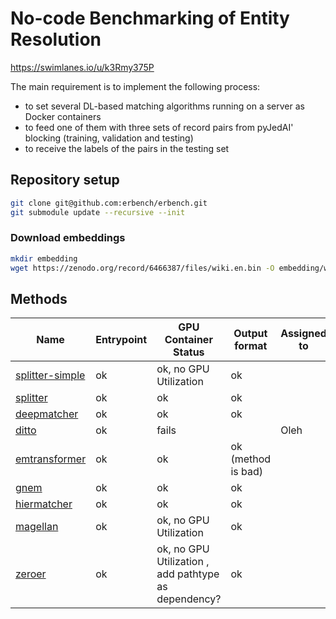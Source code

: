 # No-code Benchmarking of Entity Resolution

https://swimlanes.io/u/k3Rmy375P

The main requirement is to implement the following process:

- to set several DL-based matching algorithms running on a server as Docker containers
- to feed one of them with three sets of record pairs from pyJedAI' blocking (training, validation and testing)
- to receive the labels of the pairs in the testing set

## Repository setup

```bash
git clone git@github.com:erbench/erbench.git
git submodule update --recursive --init
```

### Download embeddings

```bash
mkdir embedding
wget https://zenodo.org/record/6466387/files/wiki.en.bin -O embedding/wiki.en.bin
```

## Methods

| Name                                             | Entrypoint | GPU Container Status                                 | Output format      | Assigned to |
|--------------------------------------------------|------------|------------------------------------------------------|--------------------|-------------|
| [splitter-simple](splitter-simple/README.md)     | ok         | ok, no GPU Utilization                               | ok                 |             |
| [splitter](splitter/README.md)                   | ok         | ok                                                   | ok                 |             |
| [deepmatcher](methods/deepmatcher/README.md)     | ok         | ok                                                   | ok                 |             |
| [ditto](methods/ditto/README.md)                 | ok         | fails                                                |                    | Oleh        |
| [emtransformer](methods/emtransformer/README.md) | ok         | ok                                                   | ok (method is bad) |    |
| [gnem](methods/gnem/README.md)                   | ok         | ok                                                   | ok                 |             |
| [hiermatcher](methods/hiermatcher/README.md)     | ok         | ok                                                   | ok                 |         |
| [magellan](methods/magellan/README.md)           | ok         | ok, no GPU Utilization                               | ok                 |             |
| [zeroer](methods/zeroer/README.md)               | ok         | ok, no GPU Utilization , add pathtype as dependency? | ok                 |             |
